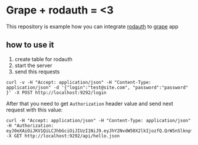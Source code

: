# Grape + rodauth = <3
This repository is example how you can integrate [rodauth](http://rodauth.jeremyevans.net) to [grape](https://github.com/ruby-grape/grape) app

## how to use it
1. create table for rodauth
2. start the server
3. send this requests

```
curl -v -H "Accept: application/json" -H "Content-Type: application/json" -d '{"login":"test@site.com", "password":"password" }' -X POST http://localhost:9292/login
```

After that you need to get `Authorization` header value and send next request with this value:
```
curl -H "Accept: application/json" -H "Content-Type: application/json" -H "Authorization: eyJ0eXAiOiJKV1QiLCJhbGciOiJIUzI1NiJ9.eyJhY2NvdW50X2lkIjozfQ.QrWSnSlknpfczTUK6IN_Nzc_mYhaSaKi95sts_c6P3U" -X GET http://localhost:9292/api/hello.json
```
